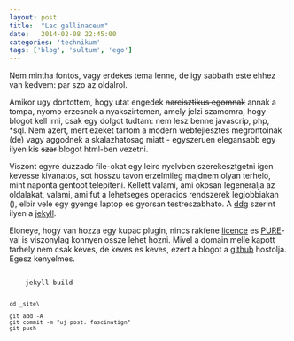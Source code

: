 ```yaml
---
layout: post
title:  "Lac gallinaceum"
date:   2014-02-08 22:45:00
categories: 'technikum'
tags: ['blog', 'sultum', 'ego']
---
```


Nem mintha fontos, vagy erdekes tema lenne, de igy sabbath este ehhez van kedvem: par szo az oldalrol.

Amikor ugy dontottem, hogy utat engedek <del>narcisztikus egomnak</del> annak a tompa, nyomo erzesnek a nyakszirtemen, amely jelzi szamomra, hogy blogot kell irni, csak egy dolgot tudtam: nem lesz benne javascrip, php, *sql. Nem azert, mert ezeket tartom a modern webfejlesztes megrontoinak (de) vagy aggodnek a skalazhatosag miatt - egyszeruen elegansabb egy ilyen kis <del>szar</del> blogot html-ben vezetni.

Viszont egyre duzzado file-okat egy leiro nyelvben szerekesztgetni igen kevesse kivanatos, sot hosszu tavon erzelmileg majdnem olyan terhelo, mint naponta gentoot telepiteni. Kellett valami, ami okosan legeneralja az oldalakat, valami, ami fut a lehetseges operacios rendszerek legjobbiakan (<i class="fa fa-windows"></i>), elbir vele egy gyenge laptop es gyorsan testreszabhato. A <a href="https://duckduckgo.com/">ddg</a> szerint ilyen a <a href="http://jekyllrb.com/">jekyll</a>.

Eloneye, hogy van hozza egy kupac plugin, nincs rakfene <a href="http://hup.hu/node/70236#comment-760064">licence</a> es <a href="http://purecss.io/">PURE</a>-val is viszonylag konnyen ossze lehet hozni.
Mivel a domain melle kapott tarhely nem csak keves, de keves es keves, ezert a blogot a <a href="http://pages.github.com/">github</a> hostolja. Egesz kenyelmes. 

<code>
	jekyll build

	cd _site\
	
	git add -A
	git commit -m "uj post. fascinatign"
	git push
</code>
